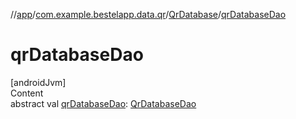 //[app](../../index.md)/[com.example.bestelapp.data.qr](../index.md)/[QrDatabase](index.md)/[qrDatabaseDao](qr-database-dao.md)



# qrDatabaseDao  
[androidJvm]  
Content  
abstract val [qrDatabaseDao](qr-database-dao.md): [QrDatabaseDao](../-qr-database-dao/index.md)  



